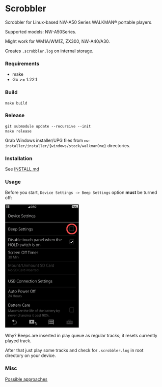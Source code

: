 Scrobbler
=========

Scrobbler for Linux-based NW-A50 Series WALKMAN® portable players.

Supported models: NW-A50Series.

Might work for WM1A/WM1Z, ZX300, NW-A40/A30.

Creates `.scrobbler.log` on internal storage.

### Requirements
  - make
  - Go >= 1.22.1

### Build

```shell
make build
```

### Release

```shell
git submodule update --recursive --init
make release
```

Grab Windows installer/UPG files from `nw-installer/installer/{windows/stock/walkmanOne}` directories.

### Installation

See [INSTALL.md](INSTALL.md)

### Usage
Before you start, `Device Settings -> Beep Settings` option __must__ be turned off:

<img src="images/beep.png" height="400" alt="beep switch location">

Why? Beeps are inserted in play queue as regular tracks; it resets currently played track.

After that just play some tracks and check for `.scrobbler.log` in root directory on your device.

### Misc

[Possible approaches](HOW.md)


